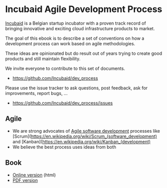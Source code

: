 # Incubaid Agile Development Process

[Incubaid](http://www.incubaid.com) is a Belgian startup incubator with a proven track record of bringing innovative and exciting cloud infrastructure products to market.

The goal of this ebook is to describe a set of conventions on how a development process can work based on agile methodologies. 

These ideas are opinionated but do result out of years trying to create good products and still maintain flexibility.

We invite everyone to contribute to this set of documents.

* https://github.com/Incubaid/dev_process

Please use the issue tracker to ask questions, post feedback, ask for improvements, report bugs, ...

* https://github.com/Incubaid/dev_process/issues


## Agile

- We are strong advocates of [Agile software development](https://en.wikipedia.org/wiki/Agile_software_development) processes like [Scrum](https://en.wikipedia.org/wiki/Scrum_(software_development) and [Kanban](https://en.wikipedia.org/wiki/Kanban_(development)
- We believe the best process uses ideas from both


## Book

- [Online version](https://gig.gitbooks.io/agile/content/) (html)
- [PDF version](https://www.gitbook.com/download/pdf/book/gig/agile)